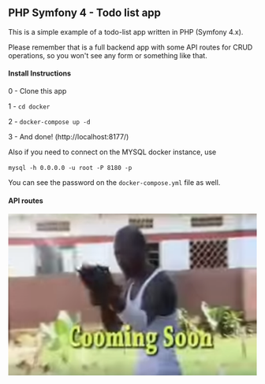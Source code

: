 ## PHP Symfony 4 - Todo list app

This is a simple example of a todo-list app written in PHP (Symfony 4.x).

Please remember that is a full backend app with some API routes for CRUD operations, so you won't see any form or something like that. 


#### Install Instructions

0 - Clone this app

1 - `cd docker`

2 - `docker-compose up -d`

3 - And done! (http://localhost:8177/)

Also if you need to connect on the MYSQL docker instance, use

`mysql -h 0.0.0.0 -u root -P 8180 -p`


You can see the password on the `docker-compose.yml` file as well.

#### API routes

![](comingsoon.png)
